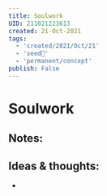 ```yaml
---
title: Soulwork
UID: 211021223613
created: 21-Oct-2021
tags:
  - 'created/2021/Oct/21'
  - 'seed🥜'
  - 'permanent/concept'
publish: False
---
```

# Soulwork

## Notes:


## Ideas & thoughts:

- 
